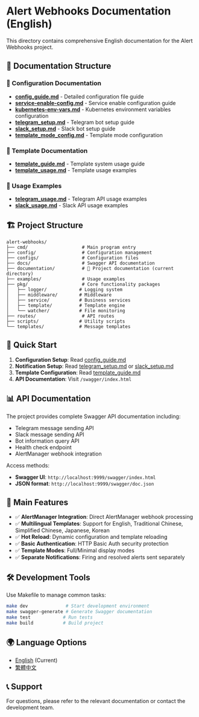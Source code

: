 # Alert Webhooks Documentation (English)

This directory contains comprehensive English documentation for the Alert Webhooks project.

## 📁 Documentation Structure

### 🔧 Configuration Documentation

- **[config_guide.md](./config_guide.md)** - Detailed configuration file guide
- **[service-enable-config.md](./service-enable-config.md)** - Service enable configuration guide
- **[kubernetes-env-vars.md](./kubernetes-env-vars.md)** - Kubernetes environment variables configuration
- **[telegram_setup.md](./telegram_setup.md)** - Telegram bot setup guide
- **[slack_setup.md](./slack_setup.md)** - Slack bot setup guide
- **[template_mode_config.md](./template_mode_config.md)** - Template mode configuration

### 📝 Template Documentation

- **[template_guide.md](./template_guide.md)** - Template system usage guide
- **[template_usage.md](./template_usage.md)** - Template usage examples

### 📱 Usage Examples

- **[telegram_usage.md](./telegram_usage.md)** - Telegram API usage examples
- **[slack_usage.md](./slack_usage.md)** - Slack API usage examples

## 🏗️ Project Structure

```
alert-webhooks/
├── cmd/                    # Main program entry
├── config/                 # Configuration management
├── configs/                # Configuration files
├── docs/                   # Swagger API documentation
├── documentation/          # 📖 Project documentation (current directory)
├── examples/               # Usage examples
├── pkg/                    # Core functionality packages
│   ├── logger/            # Logging system
│   ├── middleware/        # Middleware
│   ├── service/           # Business services
│   ├── template/          # Template engine
│   └── watcher/           # File monitoring
├── routes/                 # API routes
├── scripts/               # Utility scripts
└── templates/             # Message templates
```

## 🚀 Quick Start

1. **Configuration Setup**: Read [config_guide.md](./config_guide.md)
2. **Notification Setup**: Read [telegram_setup.md](./telegram_setup.md) or [slack_setup.md](./slack_setup.md)
3. **Template Configuration**: Read [template_guide.md](./template_guide.md)
4. **API Documentation**: Visit `/swagger/index.html`

## 📊 API Documentation

The project provides complete Swagger API documentation including:

- Telegram message sending API
- Slack message sending API
- Bot information query API
- Health check endpoint
- AlertManager webhook integration

Access methods:

- **Swagger UI**: `http://localhost:9999/swagger/index.html`
- **JSON format**: `http://localhost:9999/swagger/doc.json`

## 🌟 Main Features

- ✅ **AlertManager Integration**: Direct AlertManager webhook processing
- ✅ **Multilingual Templates**: Support for English, Traditional Chinese, Simplified Chinese, Japanese, Korean
- ✅ **Hot Reload**: Dynamic configuration and template reloading
- ✅ **Basic Authentication**: HTTP Basic Auth security protection
- ✅ **Template Modes**: Full/Minimal display modes
- ✅ **Separate Notifications**: Firing and resolved alerts sent separately

## 🛠️ Development Tools

Use Makefile to manage common tasks:

```bash
make dev              # Start development environment
make swagger-generate # Generate Swagger documentation
make test            # Run tests
make build           # Build project
```

## 🌍 Language Options

- [English](../en/) (Current)
- [繁體中文](../zh/)

## 📞 Support

For questions, please refer to the relevant documentation or contact the development team.
